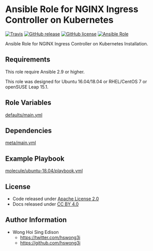 # Ansible Role for NGINX Ingress Controller on Kubernetes

[![Travis](https://img.shields.io/travis/alvistack/ansible-role-kubernetes-ingress-nginx.svg)](https://travis-ci.org/alvistack/ansible-role-kubernetes-ingress-nginx)
[![GitHub release](https://img.shields.io/github/release/alvistack/ansible-role-kubernetes-ingress-nginx.svg)](https://github.com/alvistack/ansible-role-kubernetes-ingress-nginx)
[![GitHub license](https://img.shields.io/github/license/alvistack/ansible-role-kubernetes-ingress-nginx.svg)](https://github.com/alvistack/ansible-role-kubernetes-ingress-nginx/blob/master/LICENSE)
[![Ansible Role](https://img.shields.io/badge/galaxy-alvistack.kubernetes_ingress_nginx-blue.svg)](https://galaxy.ansible.com/alvistack/kubernetes_ingress_nginx)

Ansible Role for NGINX Ingress Controller on Kubernetes Installation.

## Requirements

This role require Ansible 2.9 or higher.

This role was designed for Ubuntu 16.04/18.04 or RHEL/CentOS 7 or openSUSE Leap 15.1.

## Role Variables

[defaults/main.yml](defaults/main.yml)

## Dependencies

[meta/main.yml](meta/main.yml)

## Example Playbook

[molecule/ubuntu-18.04/playbook.yml](molecule/ubuntu-18.04/playbook.yml)

## License

  - Code released under [Apache License 2.0](LICENSE)
  - Docs released under [CC BY 4.0](http://creativecommons.org/licenses/by/4.0/)

## Author Information

  - Wong Hoi Sing Edison
      - <https://twitter.com/hswong3i>
      - <https://github.com/hswong3i>
